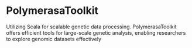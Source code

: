 # PolymerasaToolkit
Utilizing Scala for scalable genetic data processing. PolymerasaToolkit offers efficient tools for large-scale genetic analysis, enabling researchers to explore genomic datasets effectively
